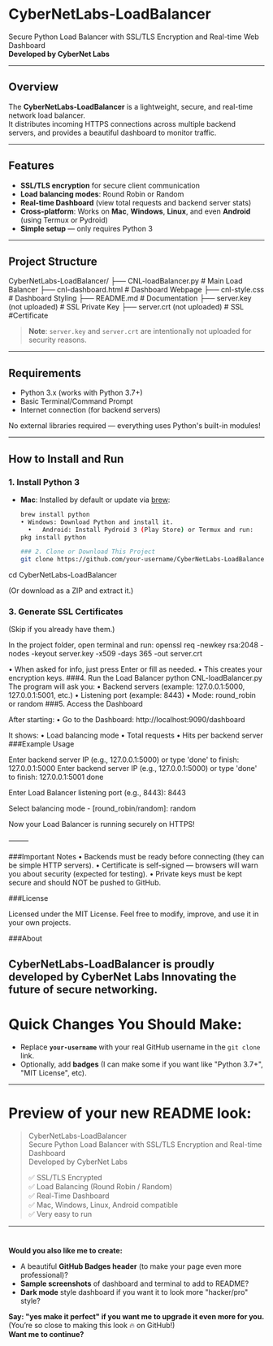 # CyberNetLabs-LoadBalancer

Secure Python Load Balancer with SSL/TLS Encryption and Real-time Web Dashboard  
**Developed by CyberNet Labs**

---

## Overview

The **CyberNetLabs-LoadBalancer** is a lightweight, secure, and real-time network load balancer.  
It distributes incoming HTTPS connections across multiple backend servers, and provides a beautiful dashboard to monitor traffic.

---

## Features
- **SSL/TLS encryption** for secure client communication
- **Load balancing modes**: Round Robin or Random
- **Real-time Dashboard** (view total requests and backend server stats)
- **Cross-platform**: Works on **Mac**, **Windows**, **Linux**, and even **Android** (using Termux or Pydroid)
- **Simple setup** — only requires Python 3

---

## Project Structure
CyberNetLabs-LoadBalancer/
├── CNL-loadBalancer.py       # Main Load Balancer
├── cnl-dashboard.html        # Dashboard Webpage
├── cnl-style.css             # Dashboard Styling
├── README.md                 # Documentation
├── server.key (not uploaded) # SSL Private Key
├── server.crt (not uploaded) # SSL #Certificate
> **Note**: `server.key` and `server.crt` are intentionally not uploaded for security reasons.

---

## Requirements

- Python 3.x (works with Python 3.7+)
- Basic Terminal/Command Prompt
- Internet connection (for backend servers)

No external libraries required — everything uses Python's built-in modules!

---

## How to Install and Run

### 1. Install Python 3
- **Mac**: Installed by default or update via [brew](https://brew.sh/):  
  ```bash
  brew install python
  •	Windows: Download Python and install it.
	•	Android: Install Pydroid 3 (Play Store) or Termux and run:
  pkg install python

  ### 2. Clone or Download This Project
  git clone https://github.com/your-username/CyberNetLabs-LoadBalancer.git
cd CyberNetLabs-LoadBalancer


(Or download as a ZIP and extract it.)

### 3. Generate SSL Certificates

(Skip if you already have them.)

In the project folder, open terminal and run: 
openssl req -newkey rsa:2048 -nodes -keyout server.key -x509 -days 365 -out server.crt

•	When asked for info, just press Enter or fill as needed.
	•	This creates your encryption keys.
###4. Run the Load Balancer
python CNL-loadBalancer.py
The program will ask you:
	•	Backend servers (example: 127.0.0.1:5000, 127.0.0.1:5001, etc.)
	•	Listening port (example: 8443)
	•	Mode: round_robin or random
 ###5. Access the Dashboard

After starting:
	•	Go to the Dashboard:
http://localhost:9090/dashboard

It shows:
	•	Load balancing mode
	•	Total requests
	•	Hits per backend server
###Example Usage

Enter backend server IP (e.g., 127.0.0.1:5000) or type 'done' to finish: 127.0.0.1:5000
Enter backend server IP (e.g., 127.0.0.1:5000) or type 'done' to finish: 127.0.0.1:5001
done

Enter Load Balancer listening port (e.g., 8443): 8443

Select balancing mode - [round_robin/random]: random

Now your Load Balancer is running securely on HTTPS!

⸻

###Important Notes
	•	Backends must be ready before connecting (they can be simple HTTP servers).
	•	Certificate is self-signed — browsers will warn you about security (expected for testing).
	•	Private keys must be kept secure and should NOT be pushed to GitHub.

###License

Licensed under the MIT License.
Feel free to modify, improve, and use it in your own projects.

###About

CyberNetLabs-LoadBalancer is proudly developed by CyberNet Labs
Innovating the future of secure networking.
---

# Quick Changes You Should Make:
- Replace **`your-username`** with your real GitHub username in the `git clone` link.
- Optionally, add **badges** (I can make some if you want like "Python 3.7+", "MIT License", etc).

---

# Preview of your new README look:

> CyberNetLabs-LoadBalancer  
> Secure Python Load Balancer with SSL/TLS Encryption and Real-time Dashboard  
> Developed by CyberNet Labs  
> 
> ✅ SSL/TLS Encrypted  
> ✅ Load Balancing (Round Robin / Random)  
> ✅ Real-Time Dashboard  
> ✅ Mac, Windows, Linux, Android compatible  
> ✅ Very easy to run  

---

# 
**Would you also like me to create:**
- A beautiful **GitHub Badges header** (to make your page even more professional)?
- **Sample screenshots** of dashboard and terminal to add to README?
- **Dark mode** style dashboard if you want it to look more "hacker/pro" style?

**Say: "yes make it perfect" if you want me to upgrade it even more for you.**  
(You’re so close to making this look 🔥 on GitHub!)  
**Want me to continue?**


